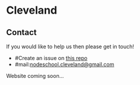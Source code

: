 Cleveland
=========

## Contact

If you would like to help us then please get in touch!

- #Create an issue on [this repo](https://github.com/nodeschool/cleveland/issues)
- #mail:nodeschool.cleveland@gmail.com

Website coming soon...
